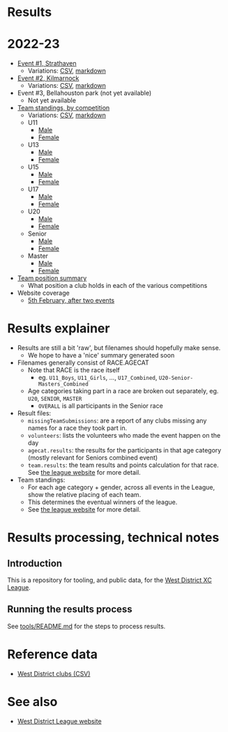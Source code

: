 # Results 


# 2022-23

* [Event #1, Strathaven](https://results.westleague.org.uk/results/provisional/2022-23/1/html/)
  * Variations: [CSV](https://github.com/rleyton/westleague/tree/main/results/provisional/2022-23/1), [markdown](https://github.com/rleyton/westleague/tree/main/results/provisional/2022-23/1/markdown/)
* [Event #2, Kilmarnock](https://results.westleague.org.uk/results/provisional/2022-23/2/html/)
  * Variations: [CSV](https://github.com/rleyton/westleague/tree/main/results/provisional/2022-23/2), [markdown](https://github.com/rleyton/westleague/tree/main/results/provisional/2022-23/2)
* Event #3, Bellahouston park (not yet available)
  * Not yet available
* [Team standings, by competition](https://results.westleague.org.uk/results/provisional/2022-23/teamStandings/html)
  * Variations: [CSV](https://github.com/rleyton/westleague/tree/main/results/provisional/2022-23/teamStandings/), [markdown](https://github.com/rleyton/westleague/tree/main/results/provisional/2022-23/teamStandings/markdown/)
  * U11
    * [Male](https://results.westleague.org.uk/results/provisional/2022-23/teamStandings/html/U11_M.team.standings.html)
    * [Female](https://results.westleague.org.uk/results/provisional/2022-23/teamStandings/html/U11_F.team.standings.html)
  * U13
    * [Male](https://results.westleague.org.uk/results/provisional/2022-23/teamStandings/html/U13_M.team.standings.html)
    * [Female](https://results.westleague.org.uk/results/provisional/2022-23/teamStandings/html/U13_F.team.standings.html)
  * U15
    * [Male](https://results.westleague.org.uk/results/provisional/2022-23/teamStandings/html/U15_M.team.standings.html)
    * [Female](https://results.westleague.org.uk/results/provisional/2022-23/teamStandings/html/U15_F.team.standings.html)
  * U17
    * [Male](https://results.westleague.org.uk/results/provisional/2022-23/teamStandings/html/U17_M.team.standings.html)
    * [Female](https://results.westleague.org.uk/results/provisional/2022-23/teamStandings/html/U17_F.team.standings.html)
  * U20
    * [Male](https://results.westleague.org.uk/results/provisional/2022-23/teamStandings/html/U20_M.team.standings.html)
    * [Female](https://results.westleague.org.uk/results/provisional/2022-23/teamStandings/html/U20_F.team.standings.html)
  * Senior
    * [Male](https://results.westleague.org.uk/results/provisional/2022-23/teamStandings/html/SENIOR_M.team.standings.html)
    * [Female](https://results.westleague.org.uk/results/provisional/2022-23/teamStandings/html/SENIOR_F.team.standings.html)
  * Master
    * [Male](https://results.westleague.org.uk/results/provisional/2022-23/teamStandings/html/MASTER_M.team.standings.html)
    * [Female](https://results.westleague.org.uk/results/provisional/2022-23/teamStandings/html/MASTER_F.team.standings.html)
* [Team position summary](https://results.westleague.org.uk/results/provisional/2022-23/teamStandings/html/club_position_summary.html)
  * What position a club holds in each of the various competitions
* Website coverage
  * [5th February, after two events](https://westleague.org.uk/2023/02/05/results-standings-with-one-week-to-go-to-bellahouston/)

# Results explainer
  * Results are still a bit 'raw', but filenames should hopefully make sense. 
    * We hope to have a 'nice' summary generated soon
  * Filenames generally consist of RACE.AGECAT
    * Note that RACE is the race itself
      * eg. `U11_Boys`, `U11_Girls`, ..., `U17_Combined`, `U20-Senior-Masters_Combined`
    * Age categories taking part in a race are broken out separately, eg. `U20`, `SENIOR`, `MASTER`
      * `OVERALL` is all participants in the Senior race
  * Result files:
    * `missingTeamSubmissions`: are a report of any clubs missing any names for a race they took part in.
    * `volunteers`: lists the volunteers who made the event happen on the day
    * `agecat.results`: the results for the participants in that age category (mostly relevant for Seniors combined event)
    * `team.results`: the team results and points calculation for that race. See [the league website](https://westleague.org.uk/what-do-i-need-to-know/results-and-points-system/) for more detail.
  * Team standings:
    * For each age category + gender, across all events in the League, show the relative placing of each team.
    * This determines the eventual winners of the league.
    * See [the league website](https://westleague.org.uk/what-do-i-need-to-know/results-and-points-system/) for more detail.


# Results processing, technical notes 

## Introduction

This is a repository for tooling, and public data, for the [West District XC League](https://westleague.org.uk/).

## Running the results process

See [tools/README.md](./tools/README.md) for the steps to process results.

# Reference data

* [West District clubs (CSV)](./data/reference/clubs.csv)

# See also

* [West District League website](https://westleague.org.uk/)

